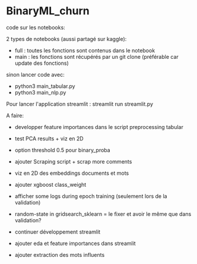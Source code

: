 # BinaryML_churn

code sur les notebooks:

2 types de notebooks (aussi partagé sur kaggle):
 - full : toutes les fonctions sont contenus dans le notebook
 - main : les fonctions sont récupérés par un git clone (préférable car update des fonctions)

sinon lancer code avec:
 - python3 main_tabular.py
 - python3 main_nlp.py

Pour lancer l'application streamlit :
streamlit run streamlit.py

A faire:

 - developper feature importances dans le script preprocessing tabular
 - test PCA results + viz en 2D
 - option threshold 0.5 pour binary_proba
 - ajouter Scraping script + scrap more comments
 - viz en 2D des embeddings documents et mots
 - ajouter xgboost class_weight
 - afficher some logs during epoch training (seulement lors de la validation)
 - random-state in gridsearch_sklearn = le fixer et avoir le même que dans validation?

 - continuer développement streamlit
 - ajouter eda et feature importances dans streamlit
 - ajouter extraction des mots influents
